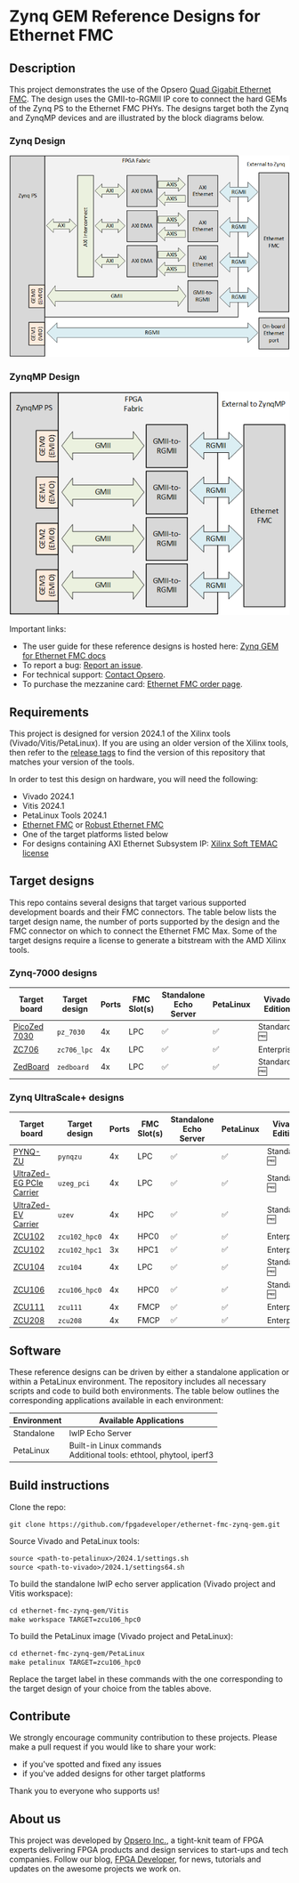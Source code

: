 # Zynq GEM Reference Designs for Ethernet FMC

## Description

This project demonstrates the use of the Opsero [Quad Gigabit Ethernet FMC](http://ethernetfmc.com "Ethernet FMC").
The design uses the GMII-to-RGMII IP core to connect the hard GEMs of the Zynq PS to the Ethernet FMC
PHYs. The designs target both the Zynq and ZynqMP devices and are illustrated by the block diagrams below.

### Zynq Design

![Zynq GEM design block diagram](docs/source/images/zynq-gem-design-block-diagram.png "Zynq GEM design block diagram")

### ZynqMP Design

![ZynqMP GEM design block diagram](docs/source/images/zynqmp-gem-design-block-diagram.png "ZynqMP GEM design block diagram")

Important links:

* The user guide for these reference designs is hosted here: [Zynq GEM for Ethernet FMC docs](https://zynqgem.ethernetfmc.com "Zynq GEM for Ethernet FMC docs")
* To report a bug: [Report an issue](https://github.com/fpgadeveloper/ethernet-fmc-zynq-gem/issues "Report an issue").
* For technical support: [Contact Opsero](https://opsero.com/contact-us "Contact Opsero").
* To purchase the mezzanine card: [Ethernet FMC order page](https://opsero.com/product/ethernet-fmc "Ethernet FMC order page").

## Requirements

This project is designed for version 2024.1 of the Xilinx tools (Vivado/Vitis/PetaLinux). 
If you are using an older version of the Xilinx tools, then refer to the 
[release tags](https://github.com/fpgadeveloper/ethernet-fmc-zynq-gem/tags "releases")
to find the version of this repository that matches your version of the tools.

In order to test this design on hardware, you will need the following:

* Vivado 2024.1
* Vitis 2024.1
* PetaLinux Tools 2024.1
* [Ethernet FMC] or [Robust Ethernet FMC]
* One of the target platforms listed below
* For designs containing AXI Ethernet Subsystem IP: [Xilinx Soft TEMAC license](http://ethernetfmc.com/getting-a-license-for-the-xilinx-tri-mode-ethernet-mac/ "Xilinx Soft TEMAC license")

## Target designs

This repo contains several designs that target various supported development boards and their
FMC connectors. The table below lists the target design name, the number of ports supported by the design and 
the FMC connector on which to connect the Ethernet FMC Max. Some of the target designs
require a license to generate a bitstream with the AMD Xilinx tools.

<!-- updater start -->
### Zynq-7000 designs

| Target board          | Target design      | Ports       | FMC Slot(s) | Standalone<br> Echo Server | PetaLinux | Vivado<br> Edition |
|-----------------------|--------------------|-------------|-------------|-------|-------|-------|
| [PicoZed 7030]        | `pz_7030`          | 4x          | LPC         | :white_check_mark: | :white_check_mark: | Standard :free: |
| [ZC706]               | `zc706_lpc`        | 4x          | LPC         | :white_check_mark: | :white_check_mark: | Enterprise |
| [ZedBoard]            | `zedboard`         | 4x          | LPC         | :white_check_mark: | :white_check_mark: | Standard :free: |

### Zynq UltraScale+ designs

| Target board          | Target design      | Ports       | FMC Slot(s) | Standalone<br> Echo Server | PetaLinux | Vivado<br> Edition |
|-----------------------|--------------------|-------------|-------------|-------|-------|-------|
| [PYNQ-ZU]             | `pynqzu`           | 4x          | LPC         | :white_check_mark: | :white_check_mark: | Standard :free: |
| [UltraZed-EG PCIe Carrier] | `uzeg_pci`         | 4x          | LPC         | :white_check_mark: | :white_check_mark: | Standard :free: |
| [UltraZed-EV Carrier] | `uzev`             | 4x          | HPC         | :white_check_mark: | :white_check_mark: | Standard :free: |
| [ZCU102]              | `zcu102_hpc0`      | 4x          | HPC0        | :white_check_mark: | :white_check_mark: | Enterprise |
| [ZCU102]              | `zcu102_hpc1`      | 3x          | HPC1        | :white_check_mark: | :white_check_mark: | Enterprise |
| [ZCU104]              | `zcu104`           | 4x          | LPC         | :white_check_mark: | :white_check_mark: | Standard :free: |
| [ZCU106]              | `zcu106_hpc0`      | 4x          | HPC0        | :white_check_mark: | :white_check_mark: | Standard :free: |
| [ZCU111]              | `zcu111`           | 4x          | FMCP        | :white_check_mark: | :white_check_mark: | Enterprise |
| [ZCU208]              | `zcu208`           | 4x          | FMCP        | :white_check_mark: | :white_check_mark: | Enterprise |

[PicoZed 7030]: https://www.xilinx.com/products/boards-and-kits/1-hypn9d.html
[ZC706]: https://www.xilinx.com/zc706
[ZedBoard]: https://www.xilinx.com/products/boards-and-kits/1-8dyf-11.html
[PYNQ-ZU]: https://www.amd.com/en/corporate/university-program/aup-boards/pynq-zu.html
[UltraZed-EG PCIe Carrier]: https://www.xilinx.com/products/boards-and-kits/1-mb9rqb.html
[UltraZed-EV Carrier]: https://www.xilinx.com/products/boards-and-kits/1-1s78dxb.html
[ZCU102]: https://www.xilinx.com/zcu102
[ZCU104]: https://www.xilinx.com/zcu104
[ZCU106]: https://www.xilinx.com/zcu106
[ZCU111]: https://www.xilinx.com/zcu111
[ZCU208]: https://www.xilinx.com/zcu208
<!-- updater end -->

## Software

These reference designs can be driven by either a standalone application or within a PetaLinux environment. 
The repository includes all necessary scripts and code to build both environments. The table 
below outlines the corresponding applications available in each environment:

| Environment      | Available Applications  |
|------------------|-------------------------|
| Standalone       | lwIP Echo Server |
| PetaLinux        | Built-in Linux commands<br>Additional tools: ethtool, phytool, iperf3 |

## Build instructions

Clone the repo:
```
git clone https://github.com/fpgadeveloper/ethernet-fmc-zynq-gem.git
```

Source Vivado and PetaLinux tools:

```
source <path-to-petalinux>/2024.1/settings.sh
source <path-to-vivado>/2024.1/settings64.sh
```

To build the standalone lwIP echo server application (Vivado project and Vitis workspace):

```
cd ethernet-fmc-zynq-gem/Vitis
make workspace TARGET=zcu106_hpc0
```

To build the PetaLinux image (Vivado project and PetaLinux):

```
cd ethernet-fmc-zynq-gem/PetaLinux
make petalinux TARGET=zcu106_hpc0
```

Replace the target label in these commands with the one corresponding to the target design of your
choice from the tables above.

## Contribute

We strongly encourage community contribution to these projects. Please make a pull request if you
would like to share your work:
* if you've spotted and fixed any issues
* if you've added designs for other target platforms

Thank you to everyone who supports us!

## About us

This project was developed by [Opsero Inc.](https://opsero.com "Opsero Inc."),
a tight-knit team of FPGA experts delivering FPGA products and design services to start-ups and tech companies. 
Follow our blog, [FPGA Developer](https://www.fpgadeveloper.com "FPGA Developer"), for news, tutorials and
updates on the awesome projects we work on.

[Ethernet FMC]: https://ethernetfmc.com/docs/ethernet-fmc/overview/
[Robust Ethernet FMC]: https://ethernetfmc.com/docs/robust-ethernet-fmc/overview/

